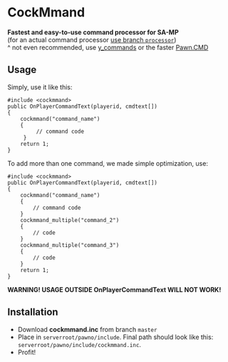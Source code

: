 # CockMmand  
**Fastest and easy-to-use command processor for SA-MP**  
(for an actual command processor [use branch `processor`](https://github.com/leHeix/cockmmand/tree/processor))  
^ not even recommended, use [y_commands](https://github.com/pawn-lang/YSI-Includes) or the faster [Pawn.CMD](https://github.com/urShadow/Pawn.CMD)

## Usage
Simply, use it like this:
```pawn
#include <cockmmand>
public OnPlayerCommandText(playerid, cmdtext[])
{
    cockmmand("command_name")
    {
         // command code
     }
    return 1;
}
```
To add more than one command, we made simple optimization, use:
```pawn
#include <cockmmand>
public OnPlayerCommandText(playerid, cmdtext[])
{
    cockmmand("command_name")
    {
        // command code
    }
    cockmmand_multiple("command_2")
    {
        // code
    }
    cockmmand_multiple("command_3")
    {
        // code
    }
    return 1;
}
```
**WARNING! USAGE OUTSIDE OnPlayerCommandText WILL NOT WORK!**

## Installation  
- Download **cockmmand.inc** from branch `master`
- Place in `serverroot/pawno/include`. Final path should look like this: `serverroot/pawno/include/cockmmand.inc`.
- Profit!
